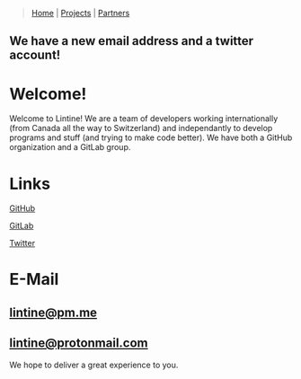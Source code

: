 > [Home](https://lintine.github.io/index) | [Projects](https://lintine.github.io/projects) | [Partners](https://lintine.github.io/partners)

## We have a new email address and a twitter account!
# Welcome!
Welcome to Lintine! We are a team of developers working internationally (from Canada all the way to Switzerland) and independantly to develop programs and stuff (and trying to make code better).
We have both a GitHub organization
and a GitLab group.

# Links
[GitHub](https://github.com/Lintine) 

[GitLab](https://gitlab.com/Lintine)

[Twitter](https://twitter.com/Lintine_)

# E-Mail
## lintine@pm.me
## lintine@protonmail.com

We hope to deliver a great experience to you.
